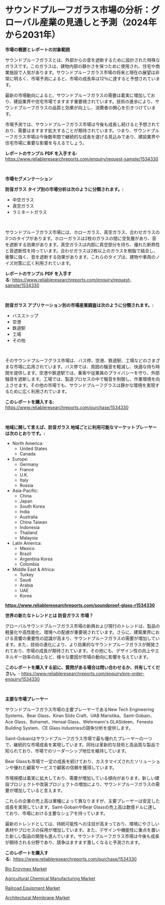 <p><h1>サウンドプルーフガラス市場の分析：グローバル産業の見通しと予測（2024年から2031年）</h1></p><p><strong>市場の概要とレポートの対象範囲</strong></p>
<p><p>サウンドプルーフガラスとは、外部からの音を遮断するために設計された特殊なガラスです。このガラスは、建物内部の静かさを保つために使用され、住宅や商業施設で人気があります。サウンドプルーフガラス市場の将来と現在の展望は非常に明るく、市場予測によると、市場の成長率は12％に達すると予想されています。</p><p>最新の市場動向によると、サウンドプルーフガラスの需要は着実に増加しており、建設業界や住宅市場でますます重要視されています。技術の進歩により、サウンドプルーフガラスの品質と効果が向上し、消費者の関心を引きつけています。</p><p>市場予測では、サウンドプルーフガラス市場は今後も成長し続けると予想されており、需要はますます拡大することが期待されています。つまり、サウンドプルーフガラス市場は今後数年間で継続的な成長を遂げる見込みであり、建設業界や住宅市場に重要な影響を与えるでしょう。</p></p>
<p><strong>レポートのサンプル PDF を入手する:</strong> <a href="https://www.reliableresearchreports.com/enquiry/request-sample/1534330">https://www.reliableresearchreports.com/enquiry/request-sample/1534330</a></p>
<p>&nbsp;</p>
<p><strong>市場セグメンテーション</strong></p>
<p><strong>防音ガラス タイプ別の市場分析は次のように分類されます。:</strong></p>
<p><ul><li>中空ガラス</li><li>真空ガラス</li><li>ラミネートガラス</li></ul></p>
<p>&nbsp;</p>
<p><p>サウンドプルーフガラス市場には、ホローガラス、真空ガラス、合わせガラスの3つのタイプがあります。ホローガラスは2枚のガラスの間に空気層があり、音を遮断する効果があります。真空ガラスは内部に真空部分を持ち、優れた断熱性と音遮断性を持っています。合わせガラスは2枚以上のガラスを樹脂で結合し、衝撃に強く、音を遮断する効果があります。これらのタイプは、建物や車両のノイズ対策に広く利用されています。</p></p>
<p><strong>レポートのサンプル PDF を入手する:</strong>&nbsp;<a href="https://www.reliableresearchreports.com/enquiry/request-sample/1534330">https://www.reliableresearchreports.com/enquiry/request-sample/1534330</a></p>
<p>&nbsp;</p>
<p><strong> 防音ガラス アプリケーション別の市場産業調査は次のように分類されます。:</strong></p>
<p><ul><li>バスストップ</li><li>空港</li><li>鉄道駅</li><li>工場</li><li>その他</li></ul></p>
<p>&nbsp;</p>
<p><p>そのサウンドプルーフグラス市場は、バス停、空港、鉄道駅、工場などのさまざまな市場に応用されています。バス停では、周囲の騒音を軽減し、快適な待ち時間を提供します。空港や鉄道駅では、乗客や従業員のプライバシーを守り、外部騒音を遮断します。工場では、製造プロセスの中で騒音を制御し、作業環境を向上させます。その他の市場でも、サウンドプルーフグラスは静かな環境を実現するために広く利用されています。</p></p>
<p><strong>このレポートを購入する:</strong>&nbsp; <a href="https://www.reliableresearchreports.com/purchase/1534330">https://www.reliableresearchreports.com/purchase/1534330</a></p>
<p>&nbsp;</p>
<p><strong>地域に関して言えば、防音ガラス 地域ごとに利用可能なマーケットプレーヤーは次のとおりです。:</strong></p>
<p><ul>
    <li>
        North America:
        <ul>
            <li>United States</li>
            <li>Canada</li>
        </ul>
    </li>
    <li>
        Europe:
        <ul>
            <li>Germany</li>
            <li>France</li>
            <li>U.K.</li>
            <li>Italy</li>
            <li>Russia</li>
        </ul>
    </li>
    <li>
        Asia-Pacific:
        <ul>
            <li>China</li>
            <li>Japan</li>
            <li>South Korea</li>
            <li>India</li>
            <li>Australia</li>
            <li>China Taiwan</li>
            <li>Indonesia</li>
            <li>Thailand</li>
            <li>Malaysia</li>
        </ul>
    </li>
    <li>
        Latin America:
        <ul>
            <li>Mexico</li>
            <li>Brazil</li>
            <li>Argentina Korea</li>
            <li>Colombia</li>
        </ul>
    </li>
    <li>
        Middle East & Africa:
        <ul>
            <li>Turkey</li>
            <li>Saudi</li>
            <li>Arabia</li>
            <li>UAE</li>
            <li>Korea</li>
        </ul>
    </li>
    </ul></p>
<p><strong><a href="https://www.reliableresearchreports.com/soundproof-glass-r1534330">https://www.reliableresearchreports.com/soundproof-glass-r1534330</a></strong>&nbsp;</p>
<p><strong>世界の新たなトレンドとは 防音ガラス 市場？</strong></p>
<p><p>グローバルサウンドプルーフガラス市場の新興および現行のトレンドは、製品の軽量化や高性能化、環境への配慮が重要視されています。さらに、建築業界における音響の重要性の認識が高まり、サウンドプルーフガラスの需要が増加しています。また、技術の進化により、より効果的なサウンドプルーフガラスが開発されており、市場の成長が期待されています。その他にも、デザイン性の向上やエネルギー効率の向上など、様々な要因が市場の動向に影響を与えています。</p></p>
<p><strong>このレポートを購入する前に、質問がある場合は問い合わせるか、共有してください。</strong>- <a href="https://www.reliableresearchreports.com/enquiry/pre-order-enquiry/1534330">https://www.reliableresearchreports.com/enquiry/pre-order-enquiry/1534330</a></p>
<p>&nbsp;</p>
<p><strong>主要な市場プレーヤー</strong></p>
<p><p>サウンドプルーフガラス市場の主要プレーヤーであるNew Tech Engineering Systems、Bear Glass、Kiran Slido Craft、UAB Maristika、Saint-Gobain、Ace Glass、Bohamet、Hensal Glass、Wehrmann's GLASideen、Fenesta Building System、CE Glass Industriesの競争分析を提供します。 </p><p>Saint-Gobainはサウンドプルーフガラス市場で最も優れたプレーヤーの一つで、継続的な市場成長を実現しています。同社は革新的な技術と高品質な製品で知られており、市場でのリーダーシップ地位を維持しています。 </p><p>Bear Glassも市場で一定の成長を続けており、カスタマイズされたソリューションや優れた顧客サービスで顧客の信頼を獲得しています。 </p><p>市場規模は着実に拡大しており、需要が増加している傾向があります。新しい建設プロジェクトや改装プロジェクトの増加により、サウンドプルーフガラスの需要が増加していると言えます。 </p><p>これらの企業の売上高は業種によって異なりますが、主要プレーヤーは安定した成長を実現しています。Saint-GobainやBear Glassの売上高は数億ドルに達しており、市場における主要なシェアを持っています。 </p><p>最新のトレンドとしては、持続可能性への注目が高まっており、環境にやさしい素材やプロセスの採用が増加しています。また、デザインや機能性に重点を置いた新しい製品の開発も進んでいます。サウンドプルーフガラス市場は今後も成長が期待される分野であり、競争はますます激しくなると予測されます。</p></p>
<p><strong>このレポートを購入する:</strong>&nbsp;&nbsp;<a href="https://www.reliableresearchreports.com/purchase/1534330">https://www.reliableresearchreports.com/purchase/1534330</a></p>
<p><p><a href="https://issuu.com/reportprime-2/docs/bio-enzymes-market-size-2030.pptx">Bio Enzymes Market</a></p><p><a href="https://issuu.com/reportprime-2/docs/agricultural-chemical-manufacturing-market-size-20">Agricultural Chemical Manufacturing Market</a></p><p><a href="https://view.publitas.com/reportprime-1/railroad-equipment-market-provides-detailed-segmentation-of-this-market-based-on-type-application-and-region-and-forecast-for-the-period-from-2024-2031/">Railroad Equipment Market</a></p><p><a href="https://military-diascia-e68.notion.site/Architectural-Membrane-Market-Size-Growing-and-Forecasted-for-period-from-2024-2031-and-provides-c-eea3f7d66b4b45e2860ce6cae9e3dc11">Architectural Membrane Market</a></p></p>
